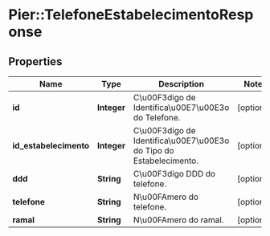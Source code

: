 # Pier::TelefoneEstabelecimentoResponse

## Properties
Name | Type | Description | Notes
------------ | ------------- | ------------- | -------------
**id** | **Integer** | C\u00F3digo de Identifica\u00E7\u00E3o do Telefone. | [optional] 
**id_estabelecimento** | **Integer** | C\u00F3digo de Identifica\u00E7\u00E3o do Tipo do Estabelecimento. | [optional] 
**ddd** | **String** | C\u00F3digo DDD do telefone. | [optional] 
**telefone** | **String** | N\u00FAmero do telefone. | [optional] 
**ramal** | **String** | N\u00FAmero do ramal. | [optional] 


